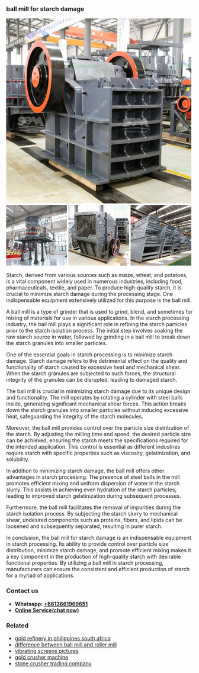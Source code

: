 <h3>ball mill for starch damage</h3><img src='1708497226.jpg' alt=''><p>Starch, derived from various sources such as maize, wheat, and potatoes, is a vital component widely used in numerous industries, including food, pharmaceuticals, textile, and paper. To produce high-quality starch, it is crucial to minimize starch damage during the processing stage. One indispensable equipment extensively utilized for this purpose is the ball mill.</p><p>A ball mill is a type of grinder that is used to grind, blend, and sometimes for mixing of materials for use in various applications. In the starch processing industry, the ball mill plays a significant role in refining the starch particles prior to the starch isolation process. The initial step involves soaking the raw starch source in water, followed by grinding in a ball mill to break down the starch granules into smaller particles.</p><p>One of the essential goals in starch processing is to minimize starch damage. Starch damage refers to the detrimental effect on the quality and functionality of starch caused by excessive heat and mechanical shear. When the starch granules are subjected to such forces, the structural integrity of the granules can be disrupted, leading to damaged starch.</p><p>The ball mill is crucial in minimizing starch damage due to its unique design and functionality. The mill operates by rotating a cylinder with steel balls inside, generating significant mechanical shear forces. This action breaks down the starch granules into smaller particles without inducing excessive heat, safeguarding the integrity of the starch molecules.</p><p>Moreover, the ball mill provides control over the particle size distribution of the starch. By adjusting the milling time and speed, the desired particle size can be achieved, ensuring the starch meets the specifications required for the intended application. This control is essential as different industries require starch with specific properties such as viscosity, gelatinization, and solubility.</p><p>In addition to minimizing starch damage, the ball mill offers other advantages in starch processing. The presence of steel balls in the mill promotes efficient mixing and uniform dispersion of water in the starch slurry. This assists in achieving even hydration of the starch particles, leading to improved starch gelatinization during subsequent processes.</p><p>Furthermore, the ball mill facilitates the removal of impurities during the starch isolation process. By subjecting the starch slurry to mechanical shear, undesired components such as proteins, fibers, and lipids can be loosened and subsequently separated, resulting in purer starch.</p><p>In conclusion, the ball mill for starch damage is an indispensable equipment in starch processing. Its ability to provide control over particle size distribution, minimize starch damage, and promote efficient mixing makes it a key component in the production of high-quality starch with desirable functional properties. By utilizing a ball mill in starch processing, manufacturers can ensure the consistent and efficient production of starch for a myriad of applications.</p><h3>Contact us</h3><ul><li><strong>Whatsapp:&nbsp;<a href="https://wa.me/8613661969651">+8613661969651</a></strong></li><li><a href="https://swt.shibang-china.com/?git&amp;zhl&amp;ball mill for starch damage"><strong>Online Service(chat now)</strong></a></li></ul><h3>Related</h3><ul><li><a href='gold refinery in philippines south africa.md'>gold refinery in philippines south africa</a></li><li><a href='difference between ball mill and roller mill.md'>difference between ball mill and roller mill</a></li><li><a href='vibrating screens pictures.md'>vibrating screens pictures</a></li><li><a href='gold crusher machine.md'>gold crusher machine</a></li><li><a href='stone crusher trading company.md'>stone crusher trading company</a></li></ul>